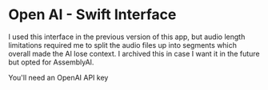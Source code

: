 
# Open AI - Swift Interface

I used this interface in the previous version of this app, but audio length limitations required me to split the audio files up into segments which overall made the AI lose context. I archived this in case I want it in the future but opted for AssemblyAI.

You'll need an OpenAI API key
